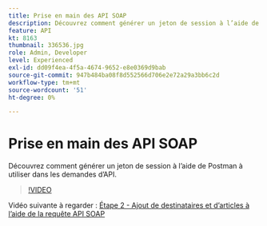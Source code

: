 ```yaml
---
title: Prise en main des API SOAP
description: Découvrez comment générer un jeton de session à l’aide de Postman pour une utilisation dans les demandes d’API
feature: API
kt: 8163
thumbnail: 336536.jpg
role: Admin, Developer
level: Experienced
exl-id: dd09f4ea-4f5a-4674-9652-e8e0369d9bab
source-git-commit: 947b484ba08f8d552566d706e2e72a29a3bb6c2d
workflow-type: tm+mt
source-wordcount: '51'
ht-degree: 0%

---
```


# Prise en main des API SOAP

Découvrez comment générer un jeton de session à l’aide de Postman à utiliser dans les demandes d’API.

>[!VIDEO](https://video.tv.adobe.com/v/336639?quality=12)

Vidéo suivante à regarder : [Étape 2 - Ajout de destinataires et d’articles à l’aide de la requête API SOAP](/help/tutorial-use-soap-apis/add-recipients-and-articles-using-soap-api-requests.md)
